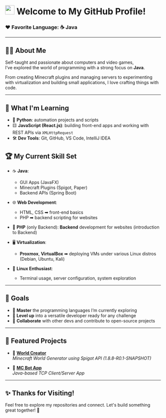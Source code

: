 # <img src="https://raw.githubusercontent.com/MartinHeinz/MartinHeinz/master/wave.gif" width="30px"> Welcome to My GitHub Profile!

### ❤️ Favorite Language: ☕ **Java**

---

## 👨‍💻 About Me

Self-taught and passionate about computers and video games,  
I’ve explored the world of programming with a strong focus on **Java**.

From creating Minecraft plugins and managing servers to experimenting with virtualization and building small applications, I love crafting things with code.

---

## 🧠 What I'm Learning

- 🐍 **Python**: automation projects and scripts
- 🟨 **JavaScript (React.js)**: building front-end apps and working with REST APIs via `XMLHttpRequest`
- 🛠️ **Dev Tools**: Git, GitHub, VS Code, IntelliJ IDEA

## 🏆 My Current Skill Set

- ☕ **Java**:
  - GUI Apps (JavaFX)
  - Minecraft Plugins (Spigot, Paper)
  - Backend APIs (Spring Boot)
- 🌐 **Web Development**:
  - HTML, CSS ➡ front-end basics
  - PHP ➡ backend scripting for websites
- 🐘 **PHP** (only Backend): **Backend** development for websites (introduction to Backend)
- 🖥️ **Virtualization**:

  - **Proxmox**, **VirtualBox** ➡ deploying VMs under various Linux distros (Debian, Ubuntu, Kali)

- 🐧 **Linux Enthusiast**:
  - Terminal usage, server configuration, system exploration

---

## 🚀 Goals

- 🔧 **Master** the programming languages I’m currently exploring
- 🧠 **Level up** into a versatile developer ready for any challenge
- 🤝 **Collaborate** with other devs and contribute to open-source projects

---

## 📂 Featured Projects

- 🔨 [**World Creator**](https://github.com/Gamordstrimerr/WorldCreator)  
  _Minecraft World Generator using Spigot API (1.8.8-R0.1-SNAPSHOT)_

- 🤖 [**MC Bot App**](https://github.com/Gamordstrimerr/McBotApp)  
  _Java-based TCP Client/Server App_

---

## ✨ Thanks for Visiting!

Feel free to explore my repositories and connect. Let's build something great together! 🚀
